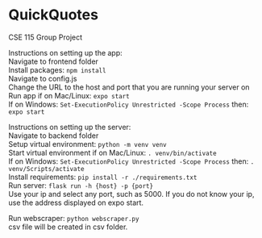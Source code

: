 # QuickQuotes
CSE 115 Group Project

Instructions on setting up the app:  
Navigate to frontend folder  
Install packages: ```npm install```  
Navigate to config.js  
Change the URL to the host and port that you are running your server on  
Run app if on Mac/Linux: ```expo start```  
If on Windows: ```Set-ExecutionPolicy Unrestricted -Scope Process``` then: ```expo start```  

Instructions on setting up the server:  
Navigate to backend folder  
Setup virtual environment: ```python -m venv venv```  
Start virtual environment if on Mac/Linux: ```. venv/bin/activate```  
If on Windows: ```Set-ExecutionPolicy Unrestricted -Scope Process``` then: ```. venv/Scripts/activate```  
Install requirements: ```pip install -r ./requirements.txt```  
Run server: ```flask run -h {host} -p {port}```  
Use your ip and select any port, such as 5000. If you do not know your ip, use the address displayed on expo start.  

Run webscraper: ```python webscraper.py```  
csv file will be created in csv folder.